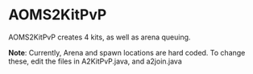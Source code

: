 # AOMS2KitPvP
AOMS2KitPvP creates 4 kits, as well as arena queuing.
 
**Note**: Currently, Arena and spawn locations are hard coded. To change these, edit the files in A2KitPvP.java, and a2join.java
